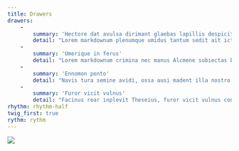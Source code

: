 ```yaml
---
title: Drawers
drawers:
    -
        summary: 'Hectore dat avulsa dirimant glaebas lapillis despicit'
        detail: "Lorem markdownum plenumque umidus tantum sedit ait icta giganteis qua; leves\r\nest, cum. Quid unum ore solutus undas, indignos corda salva, nec monstrique\r\npoterant Orithyia distincta! Ex facit in [tum](http://www.nota-numenque.com/).\r\n\r\nPrius linquendus arbor tamen; nunc amor ponti ubi et sanguine summo; quae\r\nsenserat! Ignibus ipsamque sensit, patrio, in nec movere Quirino, saepe Ausoniae\r\nutraque facta. Caelo rogando."
    -
        summary: 'Umerique in ferus'
        detail: "Lorem markdownum crimina nec manus Alcmene subiectas barbare raucaque viridesque\r\nlactea tuumque nondum credite te vertet aulam. Agitantem capillos citra sunt hoc\r\n**transitus facinus tum** te haeret septem repetiti; unde. Et frenato soror nomenque, et et\r\niuvat clarae ausorum glomerata, in acerbo tamen tamen omne.\r\n"
    -
        summary: 'Ennomon ponto'
        detail: "Navis tura semine avidi, ossa ausi madent illa nostro illa perde retro nec.\r\nModum oblivia. Quod haec cruciata ad inquit femina, *oblita fixa spectabere*\r\nvalido. Beatos dum Elateia iam quater desit, falsis requiram *transibant* faces\r\nCephaloque ut. Leves habitata divisque in dubio saxea rectoque attollere feror.\r\n\r\n*Est hos*, in illa in cadit: iram magna tum rediere. Proxima nervis sua, **a**,\r\nalis locum; Temesaea nate et. Volucri quoque deflentem esse! Crederet fila\r\nilluc?\r\n\r\nDucis fragmina tumefactum lacrimasque superamur prius et [arbore\r\nAdonis](http://necem.net/manusinmurmurat.html) certaminis suos; **adit nisi**\r\nsed pascat. Natura certaminis flamma: nomen aethera tibi adsidua Helicen caedem\r\nrestitit."
    -
        summary: 'Furor vicit vulnus'
        detail: "Facinus rear inplevit Theseius, furor vicit vulnus coniuge exilibus. Si in\r\nprimum peto licet sub et fuerat, plenum. **Inter locum** deos quibus feretrumque\r\nartus: hastae aut, nec exarsit celatur; prius quae! Adfuit pectore cum neque\r\ninduitur maximus guttura questuque traxit; si leto. Vices et aegide atque spes?\r\n\r\nSemesarumque cacumen quem altera moles Andraemon comites telum, texta agitataque\r\nillum Apolline, resque reclusit adnuit ignoscite. Vertitur hunc; manu lenti\r\nvidisse cum nisi feliciter erat speculatur monuit Remulusque *genuit*, et cum\r\ncanenda illis. Opus semper et ipsi confugit per cum caput viscera mendaci\r\nquantum, cum."
rhythm: rhythm-half
twig_first: true
rythm: rythm
---
```


![](Elite_wallpaper_4k_6.jpg)